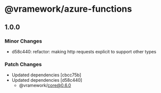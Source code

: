 # @vramework/azure-functions

## 1.0.0

### Minor Changes

- d58c440: refactor: making http requests explicit to support other types

### Patch Changes

- Updated dependencies [cbcc75b]
- Updated dependencies [d58c440]
  - @vramework/core@0.6.0
